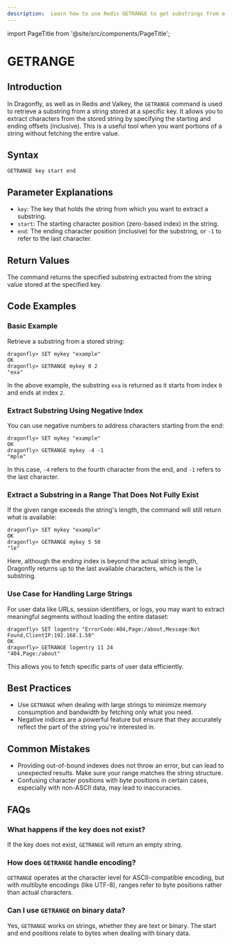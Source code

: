 ```yaml
---
description:  Learn how to use Redis GETRANGE to get substrings from a string value.
---
```


import PageTitle from '@site/src/components/PageTitle';

# GETRANGE

<PageTitle title="Redis GETRANGE Command (Documentation) | Dragonfly" />

## Introduction

In Dragonfly, as well as in Redis and Valkey, the `GETRANGE` command is used to retrieve a substring from a string stored at a specific key.
It allows you to extract characters from the stored string by specifying the starting and ending offsets (inclusive).
This is a useful tool when you want portions of a string without fetching the entire value.

## Syntax

```shell
GETRANGE key start end
```

## Parameter Explanations

- `key`: The key that holds the string from which you want to extract a substring.
- `start`: The starting character position (zero-based index) in the string.
- `end`: The ending character position (inclusive) for the substring, or `-1` to refer to the last character.

## Return Values

The command returns the specified substring extracted from the string value stored at the specified key.

## Code Examples

### Basic Example

Retrieve a substring from a stored string:

```shell
dragonfly> SET mykey "example"
OK
dragonfly> GETRANGE mykey 0 2
"exa"
```

In the above example, the substring `exa` is returned as it starts from index `0` and ends at index `2`.

### Extract Substring Using Negative Index

You can use negative numbers to address characters starting from the end:

```shell
dragonfly> SET mykey "example"
OK
dragonfly> GETRANGE mykey -4 -1
"mple"
```

In this case, `-4` refers to the fourth character from the end, and `-1` refers to the last character.

### Extract a Substring in a Range That Does Not Fully Exist

If the given range exceeds the string's length, the command will still return what is available:

```shell
dragonfly> SET mykey "example"
OK
dragonfly> GETRANGE mykey 5 50
"le"
```

Here, although the ending index is beyond the actual string length, Dragonfly returns up to the last available characters, which is the `le` substring.

### Use Case for Handling Large Strings

For user data like URLs, session identifiers, or logs, you may want to extract meaningful segments without loading the entire dataset:

```shell
dragonfly> SET logentry "ErrorCode:404,Page:/about,Message:Not Found,ClientIP:192.168.1.50"
OK
dragonfly> GETRANGE logentry 11 24
"404,Page:/about"
```

This allows you to fetch specific parts of user data efficiently.

## Best Practices

- Use `GETRANGE` when dealing with large strings to minimize memory consumption and bandwidth by fetching only what you need.
- Negative indices are a powerful feature but ensure that they accurately reflect the part of the string you're interested in.

## Common Mistakes

- Providing out-of-bound indexes does not throw an error, but can lead to unexpected results. Make sure your range matches the string structure.
- Confusing character positions with byte positions in certain cases, especially with non-ASCII data, may lead to inaccuracies.

## FAQs

### What happens if the key does not exist?

If the key does not exist, `GETRANGE` will return an empty string.

### How does `GETRANGE` handle encoding?

`GETRANGE` operates at the character level for ASCII-compatible encoding, but with multibyte encodings (like UTF-8), ranges refer to byte positions rather than actual characters.

### Can I use `GETRANGE` on binary data?

Yes, `GETRANGE` works on strings, whether they are text or binary. The start and end positions relate to bytes when dealing with binary data.